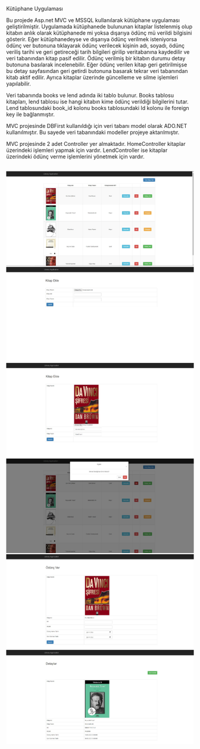 Kütüphane Uygulaması

Bu projede Asp.net MVC ve MSSQL kullanılarak kütüphane uygulaması geliştirilmiştir. Uygulamada kütüphanede bulununan kitaplar listelenmiş olup kitabın anlık olarak kütüphanede mi yoksa dışarıya ödünç mü verildi bilgisini gösterir. Eğer kütüphanedeyse ve dışarıya ödünç
verilmek isteniyorsa ödünç ver butonuna tıklayarak ödünç verilecek kişinin adı, soyadı, ödünç veriliş tarihi ve geri getireceği tarih bilgileri girilip veritabanına kaydedilir ve veri tabanından kitap pasif edilir. Ödünç verilmiş bir kitabın durumu detay butonuna basılarak 
incelenebilir. Eğer ödünç verilen kitap geri getirilmişse bu detay sayfasından geri getirdi butonuna basarak tekrar veri tabanından kitab aktif edilir. Ayrıca kitaplar üzerinde güncelleme ve silme işlemleri yapılabilir.

Veri tabanında books ve lend adında iki tablo bulunur. Books tablosu kitapları, lend tablosu ise hangi kitabın kime ödünç verildiği bilgilerini tutar. Lend tablosundaki book_id kolonu books tablosundaki Id kolonu ile foreign key ile bağlanmıştır.

MVC projesinde DBFirst kullanıldığı için veri tabanı model olarak ADO.NET kullanılmıştır. Bu sayede veri tabanındaki modeller projeye aktarılmıştır.

MVC projesinde 2 adet Controller yer almaktadır. HomeController kitaplar üzerindeki işlemleri yapmak için vardır. LendController ise kitaplar üzerindeki ödünç verme işlemlerini yönetmek için vardır. <br> <br>

<img src="https://github.com/onurakcakale/LibraryWebApplication/blob/main/screenshots/1.jpg"> <br>
<img src="https://github.com/onurakcakale/LibraryWebApplication/blob/main/screenshots/2.jpg"> <br>
<img src="https://github.com/onurakcakale/LibraryWebApplication/blob/main/screenshots/3.jpg"> <br>
<img src="https://github.com/onurakcakale/LibraryWebApplication/blob/main/screenshots/4.jpg"> <br>
<img src="https://github.com/onurakcakale/LibraryWebApplication/blob/main/screenshots/5.jpg"> <br>
<img src="https://github.com/onurakcakale/LibraryWebApplication/blob/main/screenshots/6.jpg"> <br>
